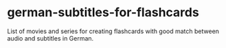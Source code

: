 # german-subtitles-for-flashcards
List of movies and series for creating flashcards with good match between audio and subtitles in German.

